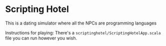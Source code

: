 # Scripting Hotel
This is a dating simulator where all the NPCs are programming languages

Instructions for playing: There's a `scriptinghotel/ScriptingHotelApp.scala` file you can run however you wish.
